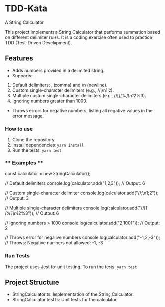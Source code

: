 # TDD-Kata
A String Calculator

This project implements a String Calculator that performs summation based on different delimiter rules. It is a coding exercise often used to practice TDD (Test-Driven Development).

## **Features**
- Adds numbers provided in a delimited string.
- Supports:
1. Default delimiters: , (comma) and \n (newline).
2. Custom single-character delimiters (e.g., //;\n1;2).
3. Multiple custom single-character delimiters (e.g., //[*][%]\n1*2%3).
4. Ignoring numbers greater than 1000.
- Throws errors for negative numbers, listing all negative values in the error message.

### **How to use**
1. Clone the repository:
2. Install dependencies:
    `yarn install`
3. Run the tests:
    `yarn test`

### ** Examples ** 

const calculator = new StringCalculator();

// Default delimiters
console.log(calculator.add("1,2,3")); // Output: 6

// Custom single-character delimiter
console.log(calculator.add("//;\n1;2")); // Output: 3

// Multiple single-character delimiters
console.log(calculator.add("//[*][%]\n1*2%3")); // Output: 6

// Ignoring numbers > 1000
console.log(calculator.add("2,1001")); // Output: 2

// Throws error for negative numbers
console.log(calculator.add("-1,2,-3")); // Throws: Negative numbers not allowed: -1, -3

### **Run Tests**
The project uses Jest for unit testing. To run the tests:
    `yarn test`

## **Project Structure**
- StringCalculator.ts: Implementation of the String Calculator.
- StringCalculator.test.ts: Unit tests for the calculator.